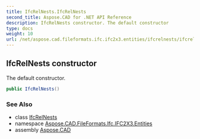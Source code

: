 ```yaml
---
title: IfcRelNests.IfcRelNests
second_title: Aspose.CAD for .NET API Reference
description: IfcRelNests constructor. The default constructor
type: docs
weight: 10
url: /net/aspose.cad.fileformats.ifc.ifc2x3.entities/ifcrelnests/ifcrelnests/
---
```

## IfcRelNests constructor

The default constructor.

```csharp
public IfcRelNests()
```

### See Also

* class [IfcRelNests](../)
* namespace [Aspose.CAD.FileFormats.Ifc.IFC2X3.Entities](../../ifcrelnests/)
* assembly [Aspose.CAD](../../../)


